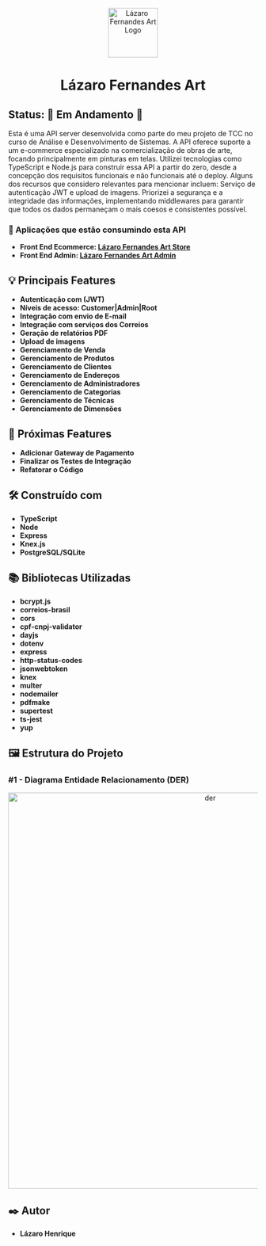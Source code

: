 <p align="center">
<img width="100" height="100" alt="Lázaro Fernandes Art Logo" src="https://github.com/LazaroHenrique3/lazaro-fernandes-art-api/assets/78514404/385d7d3f-61e6-4601-9883-cc8e5c115762"/>
</p>
<p align="center">
  <h1 align="center">Lázaro Fernandes Art</h1>
</p>

## Status: 🚧 Em Andamento 🚧

Esta é uma API server desenvolvida como parte do meu projeto de TCC no curso de Análise e Desenvolvimento de Sistemas. A API oferece suporte a um e-commerce especializado na comercialização de obras de arte, 
focando principalmente em pinturas em telas. Utilizei tecnologias como TypeScript e Node.js para construir essa API a partir do zero, desde a concepção dos requisitos funcionais e não funcionais até o deploy.
Alguns dos recursos que considero relevantes para mencionar incluem: Serviço de autenticação JWT e upload de imagens. Priorizei a segurança e a integridade das informações, implementando middlewares 
para garantir que todos os dados permaneçam o mais coesos e consistentes possível. 

### 👀 Aplicações que estão consumindo esta API 
* **Front End Ecommerce: <a href="https://github.com/LazaroHenrique3/lazaro-fernandes-art-ecommerce">Lázaro Fernandes Art Store</a>**
* **Front End Admin: <a href="https://github.com/LazaroHenrique3/lazaro-fernandes-art-admin">Lázaro Fernandes Art Admin</a>**

## 💡 Principais Features

* **Autenticação com (JWT)**
* **Níveis de acesso: Customer|Admin|Root**
* **Integração com envio de E-mail**
* **Integração com serviços dos Correios**
* **Geração de relatórios PDF**
* **Upload de imagens**
* **Gerenciamento de Venda**
* **Gerenciamento de Produtos**
* **Gerenciamento de Clientes**
* **Gerenciamento de Endereços**
* **Gerenciamento de Administradores**
* **Gerenciamento de Categorias**
* **Gerenciamento de Técnicas**
* **Gerenciamento de Dimensões**

## 🚀 Próximas Features

* **Adicionar Gateway de Pagamento**
* **Finalizar os Testes de Integração**
* **Refatorar o Código**
  
## 🛠️ Construído com

* **TypeScript**
* **Node**
* **Express**
* **Knex.js**
* **PostgreSQL/SQLite**

## 📚 Bibliotecas Utilizadas

* **bcrypt.js**
* **correios-brasil**
* **cors**
* **cpf-cnpj-validator**
* **dayjs**
* **dotenv**
* **express**
* **http-status-codes**
* **jsonwebtoken**
* **knex**
* **multer**
* **nodemailer**
* **pdfmake**
* **supertest**
* **ts-jest**
* **yup**

## 🖼 Estrutura do Projeto

### #1 - Diagrama Entidade Relacionamento (DER)
<p align="center">
  <img align="center" src="https://github.com/LazaroHenrique3/lazaro-fernandes-art-api/assets/78514404/923f532d-57a8-4a74-95ac-340cad416965" alt="der" width="800"/>
</p>

## ✒️ Autor

* **Lázaro Henrique**  


